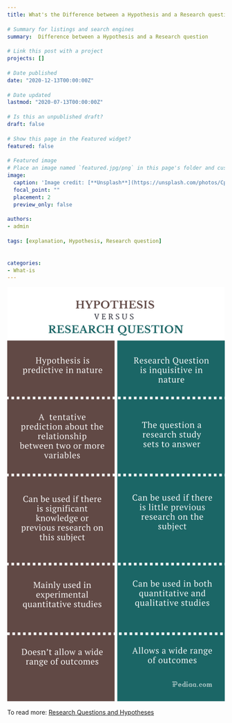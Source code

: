 ```yaml
---
title: What's the Difference between a Hypothesis and a Research question?

# Summary for listings and search engines
summary:  Difference between a Hypothesis and a Research question

# Link this post with a project
projects: []

# Date published
date: "2020-12-13T00:00:00Z"

# Date updated
lastmod: "2020-07-13T00:00:00Z"

# Is this an unpublished draft?
draft: false

# Show this page in the Featured widget?
featured: false

# Featured image
# Place an image named `featured.jpg/png` in this page's folder and customize its options here.
image:
  caption: 'Image credit: [**Unsplash**](https://unsplash.com/photos/CpkOjOcXdUY)'
  focal_point: ""
  placement: 2
  preview_only: false

authors:
- admin

tags: [explanation, Hypothesis, Research question]


categories:
- What-is
---
```


![Hypothesis vs Research Questions](hypo-question.png)

To read more:
[Research Questions and Hypotheses](https://cirt.gcu.edu/research/developmentresources/research_ready/quantresearch/question_hypoth)
